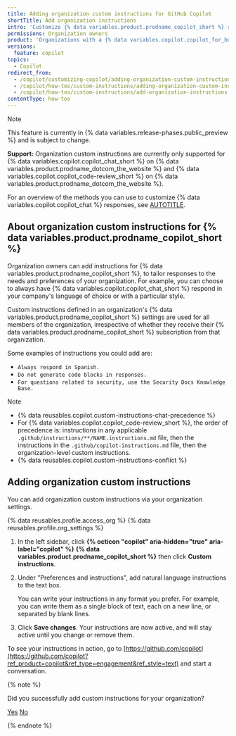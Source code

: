 ```yaml
---
title: Adding organization custom instructions for GitHub Copilot
shortTitle: Add organization instructions
intro: 'Customize {% data variables.product.prodname_copilot_short %} responses for members of your organization.'
permissions: Organization owners
product: 'Organizations with a {% data variables.copilot.copilot_for_business %} or {% data variables.copilot.copilot_enterprise %} plan'
versions:
  feature: copilot
topics:
  - Copilot
redirect_from:
  - /copilot/customizing-copilot/adding-organization-custom-instructions-for-github-copilot
  - /copilot/how-tos/custom-instructions/adding-organization-custom-instructions-for-github-copilot
  - /copilot/how-tos/custom-instructions/add-organization-instructions
contentType: how-tos
---
```


> [!NOTE]
> This feature is currently in {% data variables.release-phases.public_preview %} and is subject to change.
>
> **Support:** Organization custom instructions are currently only supported for {% data variables.copilot.copilot_chat_short %} on {% data variables.product.prodname_dotcom_the_website %} and {% data variables.copilot.copilot_code-review_short %} on {% data variables.product.prodname_dotcom_the_website %}.

For an overview of the methods you can use to customize {% data variables.copilot.copilot_chat %} responses, see [AUTOTITLE](/copilot/concepts/about-customizing-github-copilot-chat-responses?tool=webui).

## About organization custom instructions for {% data variables.product.prodname_copilot_short %}

Organization owners can add instructions for {% data variables.product.prodname_copilot_short %}, to tailor responses to the needs and preferences of your organization. For example, you can choose to always have {% data variables.copilot.copilot_chat_short %} respond in your company's language of choice or with a particular style.

Custom instructions defined in an organization's {% data variables.product.prodname_copilot_short %} settings are used for all members of the organization, irrespective of whether they receive their {% data variables.product.prodname_copilot_short %} subscription from that organization.

Some examples of instructions you could add are:
* `Always respond in Spanish.`
* `Do not generate code blocks in responses.`
* `For questions related to security, use the Security Docs Knowledge Base.`

> [!NOTE]
> * {% data reusables.copilot.custom-instructions-chat-precedence %}
> * For {% data variables.copilot.copilot_code-review_short %}, the order of precedence is: instructions in any applicable `.github/instructions/**/NAME.instructions.md` file, then the instructions in the `.github/copilot-instructions.md` file, then the organization-level custom instructions.
> * {% data reusables.copilot.custom-instructions-conflict %}

## Adding organization custom instructions

You can add organization custom instructions via your organization settings.

{% data reusables.profile.access_org %}
{% data reusables.profile.org_settings %}

1. In the left sidebar, click **{% octicon "copilot" aria-hidden="true" aria-label="copilot" %} {% data variables.product.prodname_copilot_short %}** then click **Custom instructions**.
1. Under "Preferences and instructions", add natural language instructions to the text box.

   You can write your instructions in any format you prefer. For example, you can write them as a single block of text, each on a new line, or separated by blank lines.
1. Click **Save changes**. Your instructions are now active, and will stay active until you change or remove them.

To see your instructions in action, go to [https://github.com/copilot](https://github.com/copilot?ref_product=copilot&ref_type=engagement&ref_style=text) and start a conversation.

{% note %}

Did you successfully add custom instructions for your organization?

<a href="https://docs.github.io/success-test/yes.html" target="_blank" class="btn btn-outline mt-3 mr-3 no-underline"><span>Yes</span></a>  <a href="https://docs.github.io/success-test/no.html" target="_blank" class="btn btn-outline mt-3 mr-3 no-underline"><span>No</span></a>

{% endnote %}
